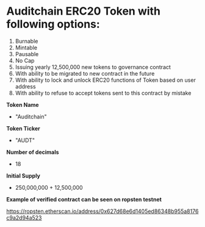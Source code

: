 # Auditchain ERC20 Token with following options:

1. Burnable
2. Mintable
3. Pausable
4. No Cap
5. Issuing yearly 12,500,000 new tokens to governance contract
6. With ability to be migrated to new contract in the future
7. With ability to lock and unlock ERC20 functions of Token based on user address
8. With ability to refuse to accept tokens sent to this contract by mistake 

**Token Name**
* "Auditchain"

**Token Ticker**
* "AUDT"

**Number of decimals**
* 18

**Initial Supply**
* 250,000,000 + 12,500,000

**Example of verified contract can be seen on ropsten testnet**

https://ropsten.etherscan.io/address/0x627d68e6d1405ed86348b955a8176c9a2d94a523
  